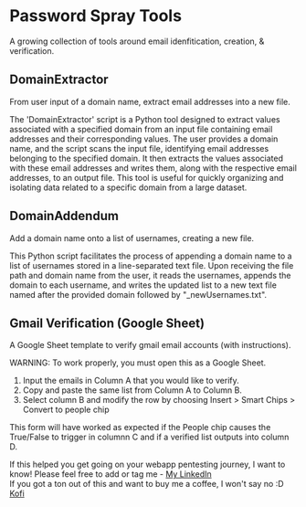 # Password Spray Tools
A growing collection of tools around email idenfitication, creation, & verification. 

## DomainExtractor
From user input of a domain name, extract email addresses into a new file. 

The 'DomainExtractor' script is a Python tool designed to extract values associated with a specified domain from an input file containing email addresses and their corresponding values. The user provides a domain name, and the script scans the input file, identifying email addresses belonging to the specified domain. It then extracts the values associated with these email addresses and writes them, along with the respective email addresses, to an output file. This tool is useful for quickly organizing and isolating data related to a specific domain from a large dataset.


## DomainAddendum
Add a domain name onto a list of usernames, creating a new file. 

This Python script facilitates the process of appending a domain name to a list of usernames stored in a line-separated text file. Upon receiving the file path and domain name from the user, it reads the usernames, appends the domain to each username, and writes the updated list to a new text file named after the provided domain followed by "_newUsernames.txt".


## Gmail Verification (Google Sheet)
A Google Sheet template to verify gmail email accounts (with instructions). 

WARNING: To work properly, you must open this as a Google Sheet. 
1. Input the emails in Column A that you would like to verify.
2. Copy and paste the same list from Column A to Column B.
3. Select column B and modify the row by choosing Insert > Smart Chips > Convert to people chip

This form will have worked as expected if the People chip causes the True/False to 
trigger in columnn C and if a verified list outputs into column D. 

If this helped you get going on your webapp pentesting journey, I want to know! Please feel free to add or tag me - [My LinkedIn](https://www.linkedin.com/in/angsec/) <br>
If you got a ton out of this and want to buy me a coffee, I won't say no :D [Kofi](https://ko-fi.com/d1r7b46)
